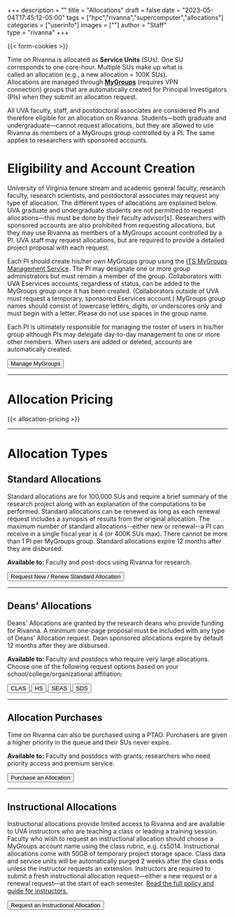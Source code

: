 +++
description = ""
title = "Allocations"
draft = false
date = "2023-05-04T17:45:12-05:00"
tags = ["hpc","rivanna","supercomputer","allocations"]
categories = ["userinfo"]
images = [""]
author = "Staff"  
type = "rivanna"
+++

{{< form-cookies >}}

<script>
var user_token = getCookie("__user_token");
</script>

<div class="bd-callout bd-callout-warning">
<div style="float:right;margin:2rem;"><i class="fas fa-user-clock fa-5x" aria-hidden="true"></i></div>
<p>Time on Rivanna is allocated as <b>Service Units</b> (SUs). One SU corresponds to one core-hour. Multiple SUs make up what is called an allocation (e.g., a new allocation = 100K SUs). Allocations are managed through <a href="https://mygroups.virginia.edu/" target="_new" style="font-weight:bold;">MyGroups</a> (requires VPN connection) groups that are automatically created for Principal Investigators (PIs) when they submit an allocation request. </p>
<p>All UVA faculty, staff, and postdoctoral associates are considered PIs and therefore eligible for an allocation on Rivanna. Students—both graduate and undergraduate—cannot request allocations, but they are allowed to use Rivanna as members of a MyGroups group controlled by a PI. The same applies to researchers with sponsored accounts.</p>
</div>

# Eligibility and Account Creation

University of Virginia tenure stream and academic general faculty, research faculty, research scientists, and postdoctoral associates may request any type of allocation. The different types of allocations are explained below. UVA graduate and undergraduate students are not permitted to request allocations—this must be done by their faculty advisor[s]. Researchers with sponsored accounts are also prohibited from requesting allocations, but they may use Rivanna as members of a MyGroups account controlled by a PI. UVA staff may request allocations, but are required to provide a detailed project proposal with each request.

Each PI should create his/her own MyGroups group using the <a href="https://virginia.service-now.com/its/?id=itsweb_kb_article&sys_id=ea1dffc7db3ac744f032f1f51d96193a" target="_new">ITS MyGroups Management Service</a>. The PI may designate one or more group administrators but must remain a member of the group. Collaborators with UVA Eservices accounts, regardless of status, can be added to the MyGroups group once it has been created. (Collaborators outside of UVA must request a temporary, sponsored Eservices account.) MyGroups group names should consist of lowercase letters, digits, or underscores only and must begin with a letter. Please do not use spaces in the group name.

Each PI is ultimately responsible for managing the roster of users in his/her group although PIs may delegate day-to-day management to one or more other members. When users are added or deleted, accounts are automatically created.

[<button class="btn btn-warning">Manage MyGroups</button>](https://mygroups.virginia.edu/)

- - -

# Allocation Pricing

{{< allocation-pricing >}}

- - -

# Allocation Types

## Standard Allocations
Standard allocations are for 100,000 SUs and require a brief summary of the research project along with an explanation of the computations to be performed. Standard allocations can be renewed as long as each renewal request includes a synopsis of results from the original allocation. The maximum number of standard allocations--either new or renewal--a PI can receive in a single fiscal year is 4 (or 400K SUs max). There cannot be more than 1 PI per MyGroups group. Standard allocations expire 12 months after they are disbursed. 

**Available to:** Faculty and post-docs using Rivanna for research.

[<button class="btn btn-primary">Request New / Renew Standard Allocation</button>](/form/allocation-standard/)

- - -

## Deans' Allocations
Deans' Allocations are granted by the research deans who provide funding for Rivanna. A minimum one-page proposal must be included with any type of Deans' Allocation request. Dean sponsored allocations expire by default 12 months after they are disbursed.

**Available to:** Faculty and postdocs who require very large allocations. Choose one of the following request options based on your school/college/organizational affiliation:

<a href="/form/allocation-dean/?sponsor=cas">
  <button class="btn btn-primary">CLAS</button>
</a>
<a href="/form/allocation-dean/?sponsor=hs">
  <button class="btn btn-primary">HS</button>
</a>
<a href="/form/allocation-dean/?sponsor=seas">
  <button class="btn btn-primary">SEAS</button>
</a>
<a href="/form/allocation-dean/?sponsor=sds">
  <button class="btn btn-primary">SDS</button>
</a>

- - -

## Allocation Purchases
Time on Rivanna can also be purchased using a PTAO. Purchasers are given a higher priority in the queue and their SUs never expire.

**Available to:** Faculty and postdocs with grants; researchers who need priority access and premium service.

<a href="/form/allocation-purchase/">
  <button class="btn btn-primary">Purchase an Allocation</button>
</a>

- - -

## Instructional Allocations
Instructional allocations provide limited access to Rivanna and are available to UVA instructors who are teaching a class or leading a training session. Faculty who wish to request an instructional allocation should choose a MyGroups account name using the class rubric, e.g. cs5014. Instructional allocations come with 50GB of temporary project storage space. Class data and service units will be automatically purged 2 weeks after the class ends unless the instructor requests an extension. Instructors are required to submit a fresh instructional allocation request—either a new request or a renewal request—at the start of each semester.
<a href="/education/rivanna-instructional/" target="_blank">Read the full policy and guide for instructors.</a>
<a href="/form/allocation-instructional/">

  <button class="btn btn-primary">Request an Instructional Allocation</button>
</a>
